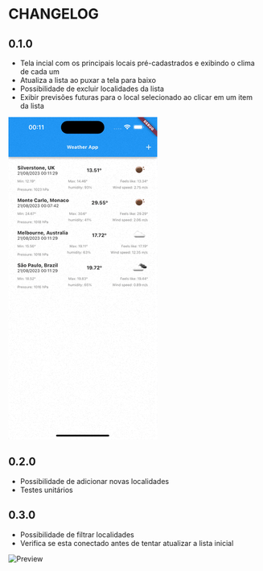 # CHANGELOG

## 0.1.0

- Tela incial com os principais locais pré-cadastrados e exibindo o clima de cada um
- Atualiza a lista ao puxar a tela para baixo
- Possibilidade de excluir localidades da lista
- Exibir previsões futuras para o local selecionado ao clicar em um item da lista

![Preview](changelog_images/release_0_1_0.gif)

## 0.2.0

- Possibilidade de adicionar novas localidades
- Testes unitários

## 0.3.0

- Possibilidade de filtrar localidades
- Verifica se esta conectado antes de tentar atualizar a lista inicial

![Preview](changelog_images/release_0_3_0.gif)